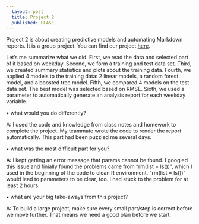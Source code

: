 ```yaml
---
  layout: post
  title: Project 2
  published: FLASE
---
```


Project 2 is about creating predictive models and automating Markdown reports. It is a group project. You can find our project [here](https://pseudonym-code.github.io/ST558-Project2/).   

Let’s me summarize what we did. First, we read the data and selected part of it based on weekday. Second, we form a training and test data set. Third, we created summary statistics and plots about the training data. Fourth, we applied 4 models to the training data: 2 linear models, a random forest model, and a boosted tree model. Fifth, we compared 4 models on the test data set. The best model was selected based on RMSE. Sixth, we used a parameter to automatically generate an analysis report for each weekday variable.  

• what would you do differently?  

A: I used the code and knowledge from class notes and homework to complete the project. My teammate wrote the code to render the report automatically. This part had been puzzled me several days.

• what was the most difficult part for you?  

A: I kept getting an error message that params cannot be found. I googled this issue and finially found the problems came from “rm(list = ls())”, which I used in the beginning of the code to clean R environment. “rm(list = ls())” would lead to parameters to be clear, too. I had stuck to the problem for at least 2 hours. 

• what are your big take-aways from this project?  

A: To build a large project, make sure every small part/step is correct before we move further. That means we need a good plan before we start. 

